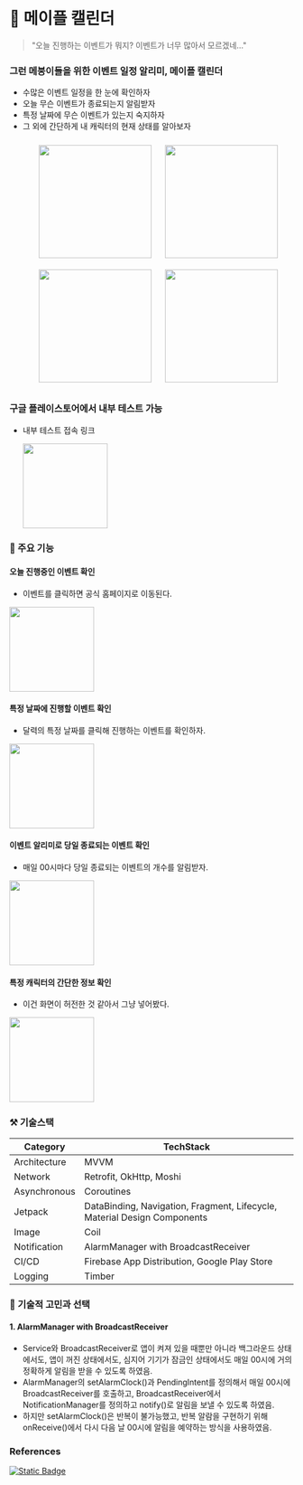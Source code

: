 # 🍄 메이플 캘린더

> "오늘 진행하는 이벤트가 뭐지? 이벤트가 너무 많아서 모르겠네…"
>

### 그런 메붕이들을 위한 이벤트 일정 알리미, 메이플 캘린더
- 수많은 이벤트 일정을 한 눈에 확인하자
- 오늘 무슨 이벤트가 종료되는지 알림받자
- 특정 날짜에 무슨 이벤트가 있는지 숙지하자
- 그 외에 간단하게 내 캐릭터의 현재 상태를 알아보자
  <p align="center">
     <img style="width: 200px; margin: 10px" src="https://github.com/littlesam95/MapleCalendar/assets/55424662/24366045-4458-4fbc-8af2-de22f6d671bd">
     <img style="width: 200px; margin: 10px" src="https://github.com/littlesam95/MapleCalendar/assets/55424662/38f9c0f2-5605-46dc-b24f-259c88cbca8c">
     <img style="width: 200px; margin: 10px" src="https://github.com/littlesam95/MapleCalendar/assets/55424662/cfceb1e4-98bc-47b0-ace5-34f9048a09a9">
     <img style="width: 200px; margin: 10px" src="https://github.com/littlesam95/MapleCalendar/assets/55424662/d9f54460-12a7-45f5-9904-0e0a881e0ccc">
  </p>

### 구글 플레이스토어에서 내부 테스트 가능
 - 내부 테스트 접속 링크
   <p>
      <img width=150 src="https://github.com/littlesam95/MapleCalendar/assets/55424662/169944e3-eb32-4182-a2b2-70102d1a8735">
   </p>

### 📒 주요 기능
#### 오늘 진행중인 이벤트 확인
 - 이벤트를 클릭하면 공식 홈페이지로 이동된다.
  <p>
     <img width=150 src="https://github.com/littlesam95/MapleCalendar/assets/55424662/22d951b7-1c25-435d-a578-8c6fce326291">
  </p>

#### 특정 날짜에 진행할 이벤트 확인
 - 달력의 특정 날짜를 클릭해 진행하는 이벤트를 확인하자.
  <p>
     <img width=150 src="https://github.com/littlesam95/MapleCalendar/assets/55424662/6eff9a08-95e7-44a6-ae18-9c3a14aa6946">
  </p>

#### 이벤트 알리미로 당일 종료되는 이벤트 확인
 - 매일 00시마다 당일 종료되는 이벤트의 개수를 알림받자.
  <p>
     <img width=150 src="https://github.com/littlesam95/MapleCalendar/assets/55424662/95702161-c9c1-4845-b2b7-d9d216f4cf47">
  </p>

#### 특정 캐릭터의 간단한 정보 확인
 - 이건 화면이 허전한 것 같아서 그냥 넣어봤다.
  <p>
     <img width=150 src="https://github.com/littlesam95/MapleCalendar/assets/55424662/634f896a-ac54-4ad9-baf4-829b984a9bf5">
  </p>


### ⚒ 기술스택
| Category     | TechStack                                                                |
|--------------|--------------------------------------------------------------------------|
| Architecture | MVVM                                                                     | 
| Network      | Retrofit, OkHttp, Moshi                                                  | 
| Asynchronous | Coroutines                                                               | 
| Jetpack      | DataBinding, Navigation, Fragment, Lifecycle, Material Design Components | 
| Image        | Coil                                                                     | 
| Notification | AlarmManager with BroadcastReceiver                                      |
| CI/CD        | Firebase App Distribution, Google Play Store                             |
| Logging      | Timber                                                                   | 

### 💬 기술적 고민과 선택
#### 1. AlarmManager with BroadcastReceiver
 - Service와 BroadcastReceiver로 앱이 켜져 있을 때뿐만 아니라 백그라운드 상태에서도, 앱이 꺼진 상태에서도, 심지어 기기가 잠금인 상태에서도 매일 00시에 거의 정확하게 알림을 받을 수 있도록 하였음.
 - AlarmManager의 setAlarmClock()과 PendingIntent를 정의해서 매일 00시에 BroadcastReceiver를 호출하고, BroadcastReceiver에서 NotificationManager를 정의하고 notify()로 알림을 보낼 수 있도록 하였음.
 - 하지만 setAlarmClock()은 반복이 불가능했고, 반복 알람을 구현하기 위해 onReceive()에서 다시 다음 날 00시에 알림을 예약하는 방식을 사용하였음.


### References
<a href="https://www.notion.so/MapleCalendar-93f45dc10b384d749e5ab00950324035?pvs=4">
  <img alt="Static Badge" src="https://img.shields.io/badge/Notion-%2523000000.svg?style=for-the-badge&logo=notion&logoColor=white&labelColor=black&color=black">
</a>